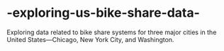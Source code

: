 # -exploring-us-bike-share-data-
Exploring data related to bike share systems for three major cities in the United States—Chicago, New York City, and Washington. 
